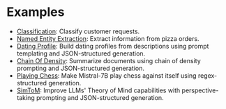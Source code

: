 # Examples

- [Classification](classification.md): Classify customer requests.
- [Named Entity Extraction](extraction.md): Extract information from pizza orders.
- [Dating Profile](dating_profiles.md): Build dating profiles from descriptions using prompt templating and JSON-structured generation.
- [Chain Of Density](chain_of_density.md): Summarize documents using chain of density prompting and JSON-structured generation.
- [Playing Chess](models_playing_chess.md): Make Mistral-7B play chess against itself using regex-structured generation.
- [SimToM](simtom.md): Improve LLMs' Theory of Mind capabilities with perspective-taking prompting and JSON-structured generation.
